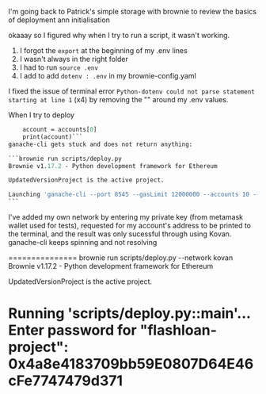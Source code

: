 I'm going back to Patrick's simple storage with brownie to review the basics of deployment ann initialisation

okaaay so I figured why when I try to run a script, it wasn't working.

1. I forgot the `export` at the beginning of my .env lines
2. I wasn't always in the right folder
3. I had to run `source .env`
4. I add to add `dotenv : .env` in my brownie-config.yaml

I fixed the issue of terminal error `Python-dotenv could not parse statement starting at line 1` (x4) by removing the "" around my .env values.

When I try to deploy

````def deploy_flashloan():
    account = accounts[0]
    print(account)```
ganache-cli gets stuck and does not return anything:

```brownie run scripts/deploy.py
Brownie v1.17.2 - Python development framework for Ethereum

UpdatedVersionProject is the active project.

Launching 'ganache-cli --port 8545 --gasLimit 12000000 --accounts 10 --hardfork istanbul --mnemonic brownie --fork https://mainnet.infura.io/v3/27f654aa13854abda9b50ac627cbda36 --chainId 1'..
```
````

I've added my own network by entering my private key (from metamask wallet used for tests), requested for my account's address to be printed to the terminal, and the result was only sucessful through using Kovan. ganache-cli keeps spinning and not resolving

===============
brownie run scripts/deploy.py --network kovan
Brownie v1.17.2 - Python development framework for Ethereum

UpdatedVersionProject is the active project.

Running 'scripts/deploy.py::main'...
Enter password for "flashloan-project":
0x4a8e4183709bb59E0807D64E46cFe7747479d371
===============
